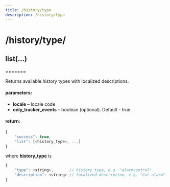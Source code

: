 ```yaml
---
title: /history/type
description: /history/type
---
```


# /history/type/

## list(…)
=======

Returns available history types with localized descriptions.

#### parameters:

*   **locale** – locale code
*   **only_tracker_events** – boolean (optional). Default - true.

#### return:

```js
{
    "success": true, 
    "list": [<history_type>, ...]
}
```   

where **history_type** is

```js
{
    "type": <string>,       // history type, e.g. "alarmcontrol"
    "description": <string> // localized description, e.g. "Car alarm"
}
```